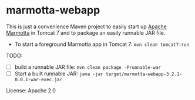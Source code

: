 marmotta-webapp
===

This is just a convenience Maven project to easily start up [Apache Marmotta](http://marmotta.apache.org/) in Tomcat 7 and to package an easily runnable JAR file.

* To start a foreground Marmotta app in Tomcat 7: `mvn clean tomcat7:run`

TODO:
* [ ] build a runnable JAR file: `mvn clean package -Prunnable-war`
* [ ] Start a built runnable JAR: `java -jar target/marmotta-webapp-3.2.1-0.0.1-war-exec.jar`

License: Apache 2.0